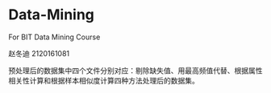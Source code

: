 # Data-Mining
For BIT Data Mining Course

赵冬迪
2120161081

预处理后的数据集中四个文件分别对应：剔除缺失值、用最高频值代替、根据属性相关性计算和根据样本相似度计算四种方法处理后的数据集。
